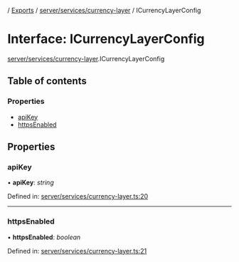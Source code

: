 [](../README.md) / [Exports](../modules.md) / [server/services/currency-layer](../modules/server_services_currency_layer.md) / ICurrencyLayerConfig

# Interface: ICurrencyLayerConfig

[server/services/currency-layer](../modules/server_services_currency_layer.md).ICurrencyLayerConfig

## Table of contents

### Properties

- [apiKey](server_services_currency_layer.icurrencylayerconfig.md#apikey)
- [httpsEnabled](server_services_currency_layer.icurrencylayerconfig.md#httpsenabled)

## Properties

### apiKey

• **apiKey**: *string*

Defined in: [server/services/currency-layer.ts:20](https://github.com/onzag/itemize/blob/5fcde7cf/server/services/currency-layer.ts#L20)

___

### httpsEnabled

• **httpsEnabled**: *boolean*

Defined in: [server/services/currency-layer.ts:21](https://github.com/onzag/itemize/blob/5fcde7cf/server/services/currency-layer.ts#L21)
